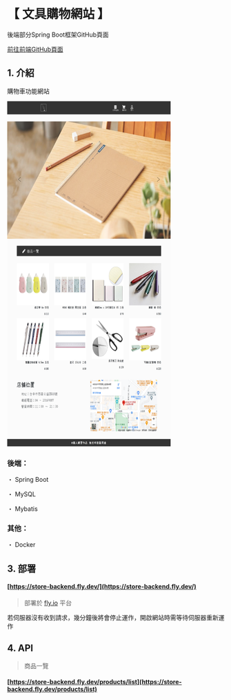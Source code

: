 # 【 文具購物網站 】

後端部分Spring Boot框架GitHub頁面

[前往前端GitHub頁面](https://github.com/gsbka7/store-frontend/)

## 1. 介紹

購物車功能網站

<img width="379" height="800" src="https://github.com/teikunsha/store-frontend/blob/main/img-readme/store-spring-boot.png?raw=true"/>

### 後端：

・ Spring Boot

・ MySQL

・ Mybatis

### 其他：

・ Docker

## 3. 部署

#### [https://store-backend.fly.dev/](https://store-backend.fly.dev/)

> 部署於 [fly.io](https://fly.io/) 平台

若伺服器沒有收到請求，幾分鐘後將會停止運作，開啟網站時需等待伺服器重新運作

## 4. API

>商品一覽

#### [https://store-backend.fly.dev/products/list](https://store-backend.fly.dev/products/list)


